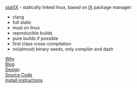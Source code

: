 [stal/IX](STALIX.md) - statically linked linux, based on [IX](IX.md) package manager:

* clang
* full static
* musl on linux
* reproducible builds
* pure builds if possible
* first class cross-compilation
* no(almost) binary seeds, only compiler and dash

[Why](CASES.md)<br>
[Blog](BLOG.md)<br>
[Design](STALIX.md)<br>
[Source Code](https://github.com/stal-ix/ix)<br>
[Install instructions](INSTALL.md)
